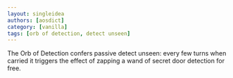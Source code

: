 ```yaml
---
layout: singleidea
authors: [aosdict]
category: [vanilla]
tags: [orb of detection, detect unseen]
---
```

The Orb of Detection confers passive detect unseen: every few turns when carried it triggers the effect of zapping a wand of secret door detection for free.
